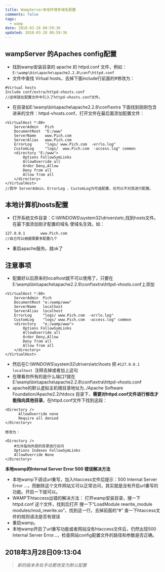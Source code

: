 ```yaml
---
title: WampServer本地环境多域名配置
comments: false
tags:
  - wamp
date: 2018-03-28 08:59:36
updated: 2018-03-28 08:59:36
---
```


## wampServer 的Apaches config配置

- 找到wamp安装目录的 apache 的 httpd.conf 文件，例如：`E:\wamp\bin\apache\apache2.2.8\conf\httpd.conf`
- 文件中查找 Virtual hosts，去掉下面include行前面的#修改为：

```
#Virtual hosts
Include conf/extra/httpd-vhosts.conf
//这样就在配置文件中引入了httpd-vhosts.conf文件。
```

- 在目录如E:\wamp\bin\apache\apache2.2.8\conf\extra 下面找到刚刚包含进来的文件：httpd-vhosts.conf，打开文件在最后面添加配置文件：

```
<VirtualHost *:80>
    ServerAdmin   Pich
    DocumentRoot  "E:/www"  
    ServerName    www.Pich.com     
    ServerAlias   www.Pich.com
    ErrorLog      "logs/ www.Pich.com  -errlo.log"
    CustomLog     "logs/  www.Pich.com  -access.log" common
    <directory "E:/www">
        Options FollowSymLinks
        AllowOverride all
        Order Deny,Allow
        Deny from all
        Allow from all
    </directory> 
</VirtualHost>
//其中 ServerAdmin、ErrorLog 、CustomLog为可选配置，也可以不对其进行配置。
```

## 本地计算机hosts配置

- 打开系统文件目录：C:\WINDOWS\system32\drivers\etc,找到hosts文件。在最下面添加刚才配置的域名 使域名生效。如：

```
127.0.0.1       www.Pich.com
//自己可以根据需要多配置几个
```

- 重启apache服务。就ok了

## 注意事项

- 配置好以后原来的localhost就不可以使用了，只要在E:\wamp\bin\apache\apache2.2.8\conf\extra\httpd-vhosts.conf上添加

```
<VirtualHost *:80>
    ServerAdmin  Pich
    DocumentRoot "e:/wamp/www"  
    ServerName   localhost   
    ServerAlias  localhost
    ErrorLog     "logs/ www.Pich.com  -errlo.log"
    CustomLog    "logs/ www.Pich.com  -access.log" common
    <directory   "e:/wamp/www">
        Options FollowSymLinks
        AllowOverride all
        Order Deny,Allow
        Deny from all
        Allow from all
    </directory>
</VirtualHost>
```

- 然后在C:\WINDOWS\system32\drivers\etc\hosts 把 `#127.0.0.1       localhost `注释去掉或者加上这句
- 在哪看你所有的是什么端口?就在 E:\wamp\bin\apache\apache2.2.8\conf\extra\httpd-vhosts.conf
- apache的默认虚拟主机根目录地址为../Apache Software Foundation/Apache2.2/htdocs 目录下，**需要对httpd.conf文件进行修改才能指向其他目录**。在httpd.conf文件下找到这段：

```
<Directory />
      AllowOverride none
      Require all denied
</Directory>

修改为：

<Directory />
    #允许指向外部的目录进行访问  
    Options Indexes FollowSymLinks  
    AllowOverride None  
</Directory>
```

**本地wamp的Internal Server Error 500 错误解决方法**
- 本地wamp下调试url重写，加入htaccess文件后提示：500 Internal Server Error ...，而删除这个文件网站又可以正常访问，其实就是没有开启url重写的功能。开启一下就可以。
- WAMP下htaccess出错的解决方法：
  打开wamp安装目录，搜一下 httpd.conf 这个文件，找到后打开
  搜一下“LoadModule rewrite_module modules/mod_rewrite.so”，找到这一行，去掉前面的“#”
  查一下htaccess文件的规则语法是否有错误
- 重启wamp。
- 本地wamp开启了url重写功能或者网站没有htaccess文件后，仍然出现500 Internal Server Error...，检查网站config配置文件的路径和参数是否正确。

2018年3月28日09:13:04
----
> *新的版本多处手动更改变为默认配置*